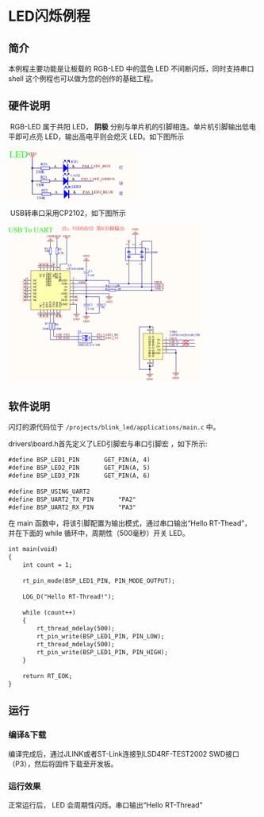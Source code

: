 # LED闪烁例程

## 简介

本例程主要功能是让板载的 RGB-LED 中的蓝色 LED 不间断闪烁，同时支持串口shell
这个例程也可以做为您的创作的基础工程。

## 硬件说明

​	RGB-LED 属于共阳 LED， **阴极** 分别与单片机的引脚相连。单片机引脚输出低电平即可点亮 LED，输出高电平则会熄灭 LED。如下图所示

<img src="./figures/LSD4RF-TEST2002_LED_SCH.png" alt="LED 连接单片机引脚" style="zoom: 50%;" />

​	USB转串口采用CP2102，如下图所示

<img src="./figures/LSD4RF-TEST2002-USB2UART_SCH.png" alt="USB转串口引脚" style="zoom: 50%;" />



## 软件说明

闪灯的源代码位于 `/projects/blink_led/applications/main.c` 中。

drivers\board.h首先定义了LED引脚宏与串口引脚宏 ，如下所示:

```
#define BSP_LED1_PIN       GET_PIN(A, 4)
#define BSP_LED2_PIN       GET_PIN(A, 5)
#define BSP_LED3_PIN       GET_PIN(A, 6)

#define BSP_USING_UART2
#define BSP_UART2_TX_PIN       "PA2"
#define BSP_UART2_RX_PIN       "PA3"
```

在 main 函数中，将该引脚配置为输出模式，通过串口输出“Hello RT-Thead”，并在下面的 while 循环中，周期性（500毫秒）开关 LED。

```
int main(void)
{
    int count = 1;

    rt_pin_mode(BSP_LED1_PIN, PIN_MODE_OUTPUT);

    LOG_D("Hello RT-Thread!");

    while (count++)
    {
        rt_thread_mdelay(500);
        rt_pin_write(BSP_LED1_PIN, PIN_LOW);
        rt_thread_mdelay(500);
        rt_pin_write(BSP_LED1_PIN, PIN_HIGH);
    }

    return RT_EOK;
}
```

## 运行
### 编译&下载

编译完成后，通过JLINK或者ST-Link连接到LSD4RF-TEST2002 SWD接口（P3），然后将固件下载至开发板。

### 运行效果

正常运行后， LED 会周期性闪烁。串口输出“Hello RT-Thread”
